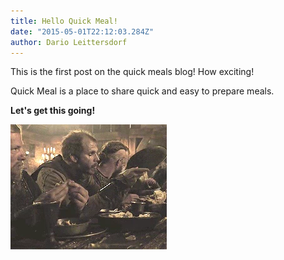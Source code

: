 ```yaml
---
title: Hello Quick Meal!
date: "2015-05-01T22:12:03.284Z"
author: Dario Leittersdorf
---
```


This is the first post on the quick meals blog! How exciting!

Quick Meal is a place to share quick and easy to prepare meals.

**Let's get this going!**

![Empty Plates](./empty_plates.gif)